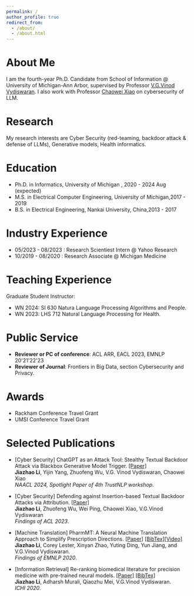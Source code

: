 ```yaml
---
permalink: /
author_profile: true
redirect_from: 
  - /about/
  - /about.html
---
```


<!-- ![ ](https://jiazhaoli.github.io/images/avatar.jpg) -->


# About Me
I am the fourth-year Ph.D. Candidate from School of Information @ University of Michigan-Ann Arbor,  supervised by Professor [V.G.Vinod Vydiswaran](http://www-personal.umich.edu/~vgvinodv/).  I also work with Professor [Chaowei Xiao](https://xiaocw11.github.io/) on cybersecurity of LLM.

# Research
My research interests are Cyber Security (red-teaming, backdoor attack & defense of LLMs), Generative models, Health informatics.

# Education

* Ph.D. in Informatics, University of Michigan , 2020 - 2024 Aug (expected)
* M.S. in Electrical Computer Engineering, University of Michigan,2017 - 2019
* B.S. in Electrical Engineering, Nankai University, China,2013 - 2017

# Industry Experience
* 05/2023 - 08/2023 : Research Scientiest Intern @ Yahoo Research
* 10/2019 - 08/2020 : Research Associate @ Michigan Medicine

# Teaching Experience
  Graduate Student Instructor:<br>
 * WN 2024: SI 630 Natura Language Processing Algorithms and People. <br>
 * WN 2023: LHS 712 Natural Language Processing for Health. <br>

# Public Service

 * <b>Reviewer or PC of conference</b>: ACL ARR, EACL 2023, EMNLP 20'21'22'23<br>
 * <b>Reviewer of Journal</b>: Frontiers in Big Data, section Cybersecurity and Privacy. <br>

# Awards 

 * Rackham Conference Travel Grant <br>
 * UMSI Conference Travel Grant <br>

# Selected Publications

* [Cyber Security] ChatGPT as an Attack Tool: Stealthy Textual Backdoor Attack via Blackbox Generative Model Trigger. [[Paper]](https://arxiv.org/abs/2304.14475) <br> 
<b>Jiazhao Li</b>, Yijin Yang, Zhuofeng Wu, V.G. Vinod Vydiswaran, Chaowei Xiao <br>
<i>NAACL 2024, Spotlight Paper of 4th TrustNLP workshop</i>.<br>


* [Cyber Security] Defending against Insertion-based Textual Backdoor Attacks via Attribution. [[Paper]](https://aclanthology.org/2023.findings-acl.561/) <br> 
<b>Jiazhao Li</b>, Zhuofeng Wu, Wei Ping, Chaowei Xiao, V.G.Vinod Vydiswaran <br>
<i>Findings of ACL 2023</i>.<br>

* [Machine Translation] PharmMT: A Neural Machine Translation Approach to Simplify Prescription Directions. [[Paper]](https://www.aclweb.org/anthology/2020.findings-emnlp.251.pdf) [[BibTex]](https://jiazhaoli.github.io/files/2020/EMNLP/PharmMT.txt)[[Video]](https://slideslive.com/38940180/pharmmt-a-neural-machine-translation-approach-to-simplify-prescription-directions?) <br> 
<b>Jiazhao Li</b>, Corey Lester, Xinyan Zhao, Yuting Ding, Yun Jiang, and V.G.Vinod Vydiswaran. <br>
<i>Findings of EMNLP 2020</i>.<br>


* [Information Retrieval] Re-ranking biomedical literature for precision medicine with pre-trained neural models. [[Paper]](https://jiazhaoli.github.io/files/2020/ICHI/ICHI2020_Re-ranking.pdf) [[BibTex]](https://jiazhaoli.github.io/files/2020/ICHI/ICHI.txt)<br>
<b>Jiazhao Li</b>, Adharsh Murali, Qiaozhu Mei, V.G.Vinod Vydiswaran. <br>
<i>ICHI 2020</i>.<br>





<!---Experience--->

